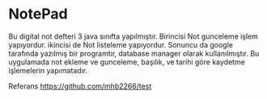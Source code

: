# NotePad
Bu digital not defteri 3 java sınıfta yapılmıştır. Birincisi Not gunceleme işlem yapıyordur. ikincisi de Not listeleme yapıyordur.
Sonuncu da  google tarafında yazılmış bir programtır, database manager olarak kullanılmıştır. Bu uygulamada not ekleme
ve gunceleme, başılık, ve tarihi göre kaydetme işlemelerin yapımatadır. 

Referans
https://github.com/mhb2266/test


